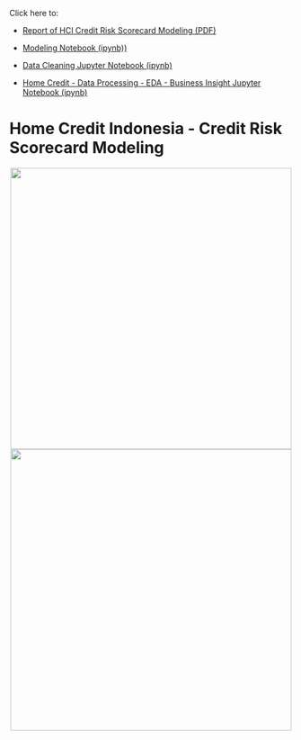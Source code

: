 Click here to:
- [Report of HCI Credit Risk Scorecard Modeling (PDF)](https://github.com/bintangphylosophie/Performance-Analytics-Kimia-Farma/blob/main/Dashboard%20Performance%20Analytics%20of%20Kimia%20Farma.pdf)

- [Modeling Notebook (ipynb))](https://github.com/bintangphylosophie/HomeCreditIndonesia-Credit-Risk-Scorecard-Modeling/blob/main/Home%20Credit%20-%20Modelling.ipynb)

- [Data Cleaning Jupyter Notebook (ipynb)](https://github.com/bintangphylosophie/HomeCreditIndonesia-Credit-Risk-Scorecard-Modeling/tree/main/Home%20Credit%20-%20Dataset%20Cleaning)

- [Home Credit - Data Processing - EDA - Business Insight Jupyter Notebook (ipynb)](https://github.com/bintangphylosophie/HomeCreditIndonesia-Credit-Risk-Scorecard-Modeling/blob/main/Home%20Credit%20-%20Data%20Processing%20-%20EDA%20-%20Business%20Insight.ipynb)

# Home Credit Indonesia - Credit Risk Scorecard Modeling

<p align="center">
    <img src="https://github.com/user-attachments/assets/7611f1b4-d09c-4778-a689-34d59d57b59c" width="500">
    <img src="https://github.com/user-attachments/assets/a0453bbc-9dd7-43f9-a393-0a158d3c5315" width="500">
</p>
